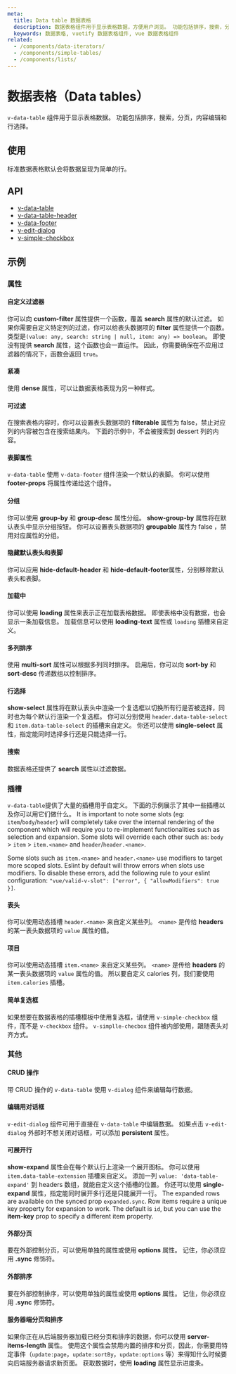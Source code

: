 ```yaml
---
meta:
  title: Data table 数据表格
  description: 数据表格组件用于显示表格数据，方便用户浏览。 功能包括排序，搜索，分页和选择。
  keywords: 数据表格, vuetify 数据表格组件, vue 数据表格组件
related:
  - /components/data-iterators/
  - /components/simple-tables/
  - /components/lists/
---
```


# 数据表格（Data tables）

`v-data-table` 组件用于显示表格数据。 功能包括排序，搜索，分页，内容编辑和行选择。

<vuetify-ad slug="vs-vuetify-subscribe" />

## 使用

标准数据表格默认会将数据呈现为简单的行。

<example file="v-data-table/usage" />

## API

- [v-data-table](/api/v-data-table)
- [v-data-table-header](/api/v-data-table-header)
- [v-data-footer](/api/v-data-footer)
- [v-edit-dialog](/api/v-edit-dialog)
- [v-simple-checkbox](/api/v-simple-checkbox)

<inline-api page="components/data-tables" />


<!-- ## Sub-components

### v-data-table-header

v-data-table-header description

### v-data-footer

v-data-footer description

### v-edit-dialog

v-edit-dialog description

### v-simple-checkbox

v-simple-checkbox description -->

## 示例

### 属性

#### 自定义过滤器

你可以向 **custom-filter** 属性提供一个函数，覆盖 **search** 属性的默认过滤。 如果你需要自定义特定列的过滤，你可以给表头数据项的 **filter** 属性提供一个函数。 类型是`(value: any, search: string | null, item: any) => boolean`。 即使没有提供 **search** 属性，这个函数也会一直运作。 因此，你需要确保在不应用过滤器的情况下，函数会返回 `true`。

<example file="v-data-table/prop-custom-filter" />

#### 紧凑

使用 **dense** 属性，可以让数据表格表现为另一种样式。

<example file="v-data-table/prop-dense" />

#### 可过滤

在搜索表格内容时，你可以设置表头数据项的 **filterable** 属性为 false，禁止对应列的内容被包含在搜索结果内。 下面的示例中，不会被搜索到 dessert 列的内容。

<example file="v-data-table/prop-filterable" />

#### 表脚属性

`v-data-table` 使用 `v-data-footer` 组件渲染一个默认的表脚。 你可以使用 **footer-props** 将属性传递给这个组件。

<example file="v-data-table/prop-footer-props" />

#### 分组

你可以使用 **group-by** 和 **group-desc** 属性分组。 **show-group-by** 属性将在默认表头中显示分组按钮。 你可以设置表头数据项的 **groupable** 属性为 false ，禁用对应属性的分组。

<example file="v-data-table/prop-grouping" />

#### 隐藏默认表头和表脚

你可以应用 **hide-default-header** 和 **hide-default-footer**属性，分别移除默认表头和表脚。

<example file="v-data-table/prop-hide-header-footer" />

#### 加载中

你可以使用 **loading** 属性来表示正在加载表格数据。 即使表格中没有数据，也会显示一条加载信息。 加载信息可以使用 **loading-text** 属性或 `loading` 插槽来自定义。

<example file="v-data-table/prop-loading" />

#### 多列排序

使用 **multi-sort** 属性可以根据多列同时排序。 启用后，你可以向 **sort-by** 和 **sort-desc** 传递数组以控制排序。

<example file="v-data-table/prop-multi-sort" />

#### 行选择

**show-select** 属性将在默认表头中渲染一个复选框以切换所有行是否被选择，同时也为每个默认行渲染一个复选框。 你可以分别使用 `header.data-table-select` 和 `item.data-table-select` 的插槽来自定义。 你还可以使用 **single-select** 属性，指定能同时选择多行还是只能选择一行。

<example file="v-data-table/prop-row-selection" />

#### 搜索

数据表格还提供了 **search** 属性以过滤数据。

<example file="v-data-table/prop-search" />

### 插槽

<vuetify-ad slug="vs-vue-3-slots" />

`v-data-table`提供了大量的插槽用于自定义。 下面的示例展示了其中一些插槽以及你可以用它们做什么。 It is important to note some slots (eg: `item`/`body`/`header`) will completely take over the internal rendering of the component which will require you to re-implement functionalities such as selection and expansion. Some slots will override each other such as: `body` > `item` > `item.<name>` and `header`/`header.<name>`.

<alert type="info">

  Some slots such as `item.<name>` and `header.<name>` use modifiers to target more scoped slots. Eslint by default will throw errors when slots use modifiers. To disable these errors, add the following rule to your eslint configuration: `"vue/valid-v-slot": ["error", { "allowModifiers": true }]`.

</alert>

<example file="v-data-table/slot-main" />

#### 表头

你可以使用动态插槽 `header.<name>` 来自定义某些列。 `<name>` 是传给 **headers** 的某一表头数据项的 `value` 属性的值。

<example file="v-data-table/slot-header" />

#### 项目

你可以使用动态插槽 `item.<name>` 来自定义某些列。 `<name>` 是传给 **headers** 的某一表头数据项的 `value` 属性的值。 所以要自定义 calories 列，我们要使用 `item.calories` 插槽。

<example file="v-data-table/slot-item" />

#### 简单复选框

如果想要在数据表格的插槽模板中使用复选框，请使用 `v-simple-checkbox` 组件，而不是 `v-checkbox` 组件。 `v-simplle-checbox` 组件被内部使用，跟随表头对齐方式。

<example file="v-data-table/slot-simple-checkbox" />

### 其他

#### CRUD 操作

带 CRUD 操作的 `v-data-table` 使用 `v-dialog` 组件来编辑每行数据。

<example file="v-data-table/misc-crud" />

#### 编辑用对话框

`v-edit-dialog` 组件可用于直接在 `v-data-table` 中编辑数据。 如果点击 `v-edit-dialog` 外部时不想关闭对话框，可以添加 **persistent** 属性。

<example file="v-data-table/misc-edit-dialog" />

#### 可展开行

**show-expand** 属性会在每个默认行上渲染一个展开图标。 你可以使用 `item.data-table-extension` 插槽来自定义。 添加一列 `value: 'data-table-expand'` 到 headers 数组，就能自定义这个插槽的位置。 你还可以使用 **single-expand** 属性，指定能同时展开多行还是只能展开一行。 The expanded rows are available on the synced prop `expanded.sync`. Row items require a unique key property for expansion to work. The default is `id`, but you can use the **item-key** prop to specify a different item property.

<example file="v-data-table/misc-expand" />

#### 外部分页

要在外部控制分页，可以使用单独的属性或使用 **options** 属性。 记住，你必须应用 **.sync** 修饰符。

<example file="v-data-table/misc-external-paginate" />

#### 外部排序

要在外部控制排序，可以使用单独的属性或使用 **options** 属性。 记住，你必须应用 **.sync** 修饰符。

<example file="v-data-table/misc-external-sort" />

#### 服务器端分页和排序

如果你正在从后端服务器加载已经分页和排序的数据，你可以使用 **server-items-length** 属性。 使用这个属性会禁用内置的排序和分页，因此，你需要用特定事件（`update:page`，`update:sortBy`，`update:options` 等）来得知什么时候要向后端服务器请求新页面。 获取数据时，使用 **loading** 属性显示进度条。

<example file="v-data-table/misc-server-side-paginate-and-sort" />

<backmatter />
